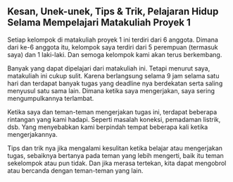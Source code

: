 ## __Kesan, Unek-unek, Tips & Trik, Pelajaran Hidup Selama Mempelajari Matakuliah Proyek 1__

	
Setiap kelompok di matakuliah proyek 1 ini terdiri dari 6 anggota. Dimana dari ke-6 anggota itu, kelompok saya terdiri dari 5 perempuan (termasuk saya) dan 1 laki-laki. Dan semoga kelompok kami akan terus berkembang.

Banyak yang dapat dipelajari dari matakuliah ini. Tetapi menurut saya, matakuliah ini cukup sulit. Karena berlangsung selama 9 jam selama satu hari dan terdapat banyak tugas yang deadline nya berdekatan serta saling menyusul satu sama lain. Dimana ketika saya mengerjakan, saya sering mengumpulkannya terlambat.

Ketika saya dan teman-teman mengerjakan tugas ini, terdapat beberapa rintangan yang kami hadapi. Seperti masalah koneksi, pemadaman listrik, dsb. Yang menyebabkan kami berpindah tempat beberapa kali ketika mengerjakannya.

Tips dan trik nya jika mengalami kesulitan ketika belajar atau mengerjakan tugas, sebaiknya bertanya pada teman yang lebih mengerti, baik itu teman sekelompok atau pun tidak. Dan jika merasa tertekan, kita dapat mengobrol atau bercanda dengan teman-teman yang lain.
	
